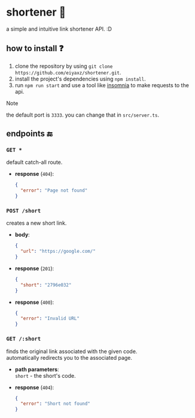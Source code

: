 # shortener 🔗
a simple and intuitive link shortener API. :D

## how to install ❓
1. clone the repository by using `git clone https://github.com/eiyaxz/shortener.git`.
2. install the project's dependencies using `npm install`.
3. run `npm run start` and use a tool like [insomnia](https://insomnia.rest) to make requests to the api.

> [!NOTE]
> the default port is `3333`. you can change that in `src/server.ts`.

## endpoints 🔚

### `GET *`
default catch-all route.

- **response** (`404`):
  ```json
  {
    "error": "Page not found"
  }
  ```

### `POST /short`
creates a new short link.

- **body**:  
  ```json
  {
    "url": "https://google.com/"
  }
  ```

- **response** (`201`):  
  ```json
  {
    "short": "2796e032"
  }
  ```

- **response** (`400`):  
  ```json
  {
    "error": "Invalid URL"
  }
  ```

### `GET /:short`
finds the original link associated with the given code.  
automatically redirects you to the associated page.

- **path parameters**:  
  `short` - the short's code.

- **response** (`404`):  
  ```json
  {
    "error": "Short not found"
  }
  ```
